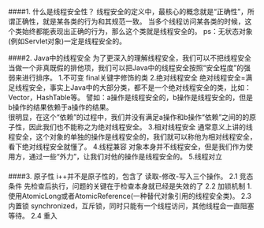 ####1. 什么是线程安全性？
	线程安全的定义中，最核心的概念就是“正确性”，所谓正确性，就是某各类的行为和其规范一致。
	当多个线程访问某各类的时候，这个类始终都能表现出正确的行为，那么这个类就是线程安全的。
	ps：无状态对象(例如Servlet对象)一定是线程安全的。

####2. Java中的线程安全
	为了更深入的理解线程安全，我们可以不把线程安全当做一个非真既假的排他项，我们可以把Java中的线程安全按照“安全程度”的强弱来进行排序。
		1.不可变
			final关键字修饰的类
		2.绝对线程安全
			绝对线程安全=满足线程安全，事实上Java中的大部分类，都不是一个绝对线程安全的类，比如：Vector，HashTable等。
			譬如：a操作是线程安全的，b操作是线程安全的，但是b操作的结果依赖于a操作的结果。	
			很明显，在这个“依赖”的过程中，我们并没有满足a操作和b操作“依赖”之间的的原子性，因此我们也不能称之为绝对线程安全。
		3.相对线程安全
			通常意义上讲的线程安全，这个对象的单独的操作是线程安全的，我们就可以称他为相对线程安全，看下绝对线程安全就懂了。
		4.线程兼容
			对象本身并不线程安全，但是我们作为使用方，通过一些“外力”，让我们对他的操作是线程安全的。
		5.线程对立

####

####3. 原子性
	i++并不是原子性的，包含了 读取-修改-写入三个操作。
	2.1 竞态条件
		先检查后执行，问题的关键在于检查本身就已经是失效的了
	2.2 加锁机制
		1.使用AtomicLong或者AtomicReference(一种替代对象引用的线程安全类)。
	2.3 内置锁
		synchronized，互斥锁，同时只能有一个线程访问，其他线程会一直阻塞等待。
	2.4 重入
